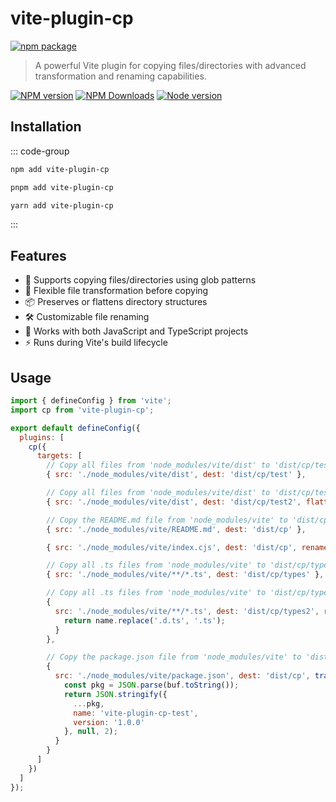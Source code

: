 # vite-plugin-cp

[![npm package](https://nodei.co/npm/vite-plugin-cp.png?downloads=true&downloadRank=true&stars=true)](https://www.npmjs.com/package/vite-plugin-cp)

> A powerful Vite plugin for copying files/directories with advanced transformation and renaming capabilities.

[![NPM version](https://img.shields.io/npm/v/vite-plugin-cp.svg?style=flat)](https://npmjs.org/package/vite-plugin-cp)
[![NPM Downloads](https://img.shields.io/npm/dm/vite-plugin-cp.svg?style=flat)](https://npmjs.org/package/vite-plugin-cp)
[![Node version](https://img.shields.io/node/v/vite-plugin-cp.svg?style=flat)](https://npmjs.org/package/vite-plugin-cp)


## Installation

::: code-group

```bash [npm]
npm add vite-plugin-cp
```
```bash [pnpm]
pnpm add vite-plugin-cp
```
```bash [yarn]
yarn add vite-plugin-cp
```

:::

## Features
- 📁 Supports copying files/directories using glob patterns
- 🔄 Flexible file transformation before copying
- 📦 Preserves or flattens directory structures
- 🛠️ Customizable file renaming
- 🔄 Works with both JavaScript and TypeScript projects
- ⚡ Runs during Vite's build lifecycle

## Usage

```js
import { defineConfig } from 'vite';
import cp from 'vite-plugin-cp';

export default defineConfig({
  plugins: [
    cp({
      targets: [
        // Copy all files from 'node_modules/vite/dist' to 'dist/cp/test'
        { src: './node_modules/vite/dist', dest: 'dist/cp/test' },

        // Copy all files from 'node_modules/vite/dist' to 'dist/cp/test2', but keep the directory structure
        { src: './node_modules/vite/dist', dest: 'dist/cp/test2', flatten: false },

        // Copy the README.md file from 'node_modules/vite' to 'dist/cp'
        { src: './node_modules/vite/README.md', dest: 'dist/cp' },

        { src: './node_modules/vite/index.cjs', dest: 'dist/cp', rename: 'index.js' },

        // Copy all .ts files from 'node_modules/vite' to 'dist/cp/types'
        { src: './node_modules/vite/**/*.ts', dest: 'dist/cp/types' },

        // Copy all .ts files from 'node_modules/vite' to 'dist/cp/types2', but modify the name
        {
          src: './node_modules/vite/**/*.ts', dest: 'dist/cp/types2', rename(name) {
            return name.replace('.d.ts', '.ts');
          }
        },

        // Copy the package.json file from 'node_modules/vite' to 'dist/cp', but modify the name and version
        {
          src: './node_modules/vite/package.json', dest: 'dist/cp', transform(buf: Buffer) {
            const pkg = JSON.parse(buf.toString());
            return JSON.stringify({
              ...pkg,
              name: 'vite-plugin-cp-test',
              version: '1.0.0'
            }, null, 2);
          }
        }
      ]
    })
  ]
});
```
